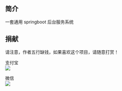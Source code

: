 ## 简介<br/> 
一套通用 springboot 后台服务系统
## 捐献<br/>
请注意，作者五行缺钱，如果喜欢这个项目，请随意打赏！

支付宝<br/>
![](https://static.dingtalk.com/media/lADPD3lGr8uipv_NCSTNBDg_1080_2340.jpg) 

微信<br/>
![](https://static.dingtalk.com/media/lALPD4PvK7oMMfTNBqjNBNo_1242_1704.png_620x10000q90g.jpg)